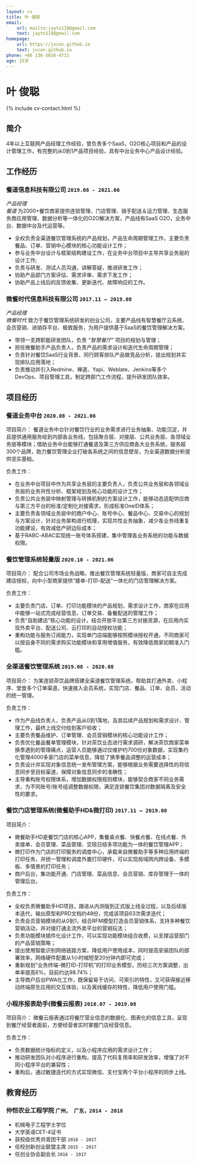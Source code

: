 ```yaml
---
layout: cv
title: 叶 俊聪
email: 
    url: mailto:jayto118@gmail.com
    text: jayto118@gmail.com
homepage:
    url: https://jvcon.github.io
    text: jvcon.github.io
phone: +86 136-5016-4711
age: 25岁
---
```

# 叶 __俊聪__

<!--
include contact information from the front matter
Supported arguments:
    - homepage: url, text
    - phone
    - email
-->
{% include cv-contact.html %}

## 简介

4年以上互联网产品经理工作经验，曾负责多个SaaS，O2O核心项目和产品的设计管理工作，有完整的从0到1产品项目经验，具有中台业务中心产品设计经验。

## 工作经历

### __餐道信息科技有限公司__    `2019.08 - 2021.06`
_产品经理_<br>
_餐道_ 为2000+餐饮商家提供连锁管理、门店管理、骑手配送＆运力管理、生态服务商应用管理、数据分析等一体化的O2O解决方案，产品线有SaaS O2O，业务中台、数据中台及代运营等。

- 全权负责全渠道餐饮管理系统的产品规划，产品生命周期管理工作，主要负责餐品、订单、营销中心模块的核心功能设计工作；
- 参与业务中台设计与框架结构建设工作，在业务中台项目中主导共享业务层的设计工作;
- 负责与研发、测试人员沟通，讲解答疑，推进研发工作；
- 协助产品部门方案评估、需求评审、需求下发工作；
- 协助产品上线后的反馈收集、更新迭代、故障响应的工作。

### __微餐时代信息科技有限公司__  `2017.11 – 2019.08`
_产品经理_<br>
_微餐时代_ 致力于餐饮管理系统研发的创业公司，主要产品线有智慧餐厅云系统、会员营销、进销存平台、极致服务，为用户提供基于SaaS的餐饮管理解决方案。

- 带领一支跨职能研发团队，负责 _“智慧餐厅”_ 项目的规划与管理；
- 担任微餐助手产品负责人，负责产品的需求设计和迭代生命周期管理；
- 负责针对餐饮SaaS行业背景、同行顾客排队产品做竞品分析，提出规划并实现排队应用落地；
- 负责推动并引入Redmine、禅道、Yapi、Weblate、Jenkins等多个DevOps、项目管理工具，制定跨部门工作流程，提升研发团队效率。

## 项目经历

### __餐道业务中台__    `2020.08 - 2021.06`
项目简介：
餐道业务中台针对餐饮行业的业务需求进行业务抽象、功能沉淀，并且提供通用服务给到内部各业务线，包括聚合层、对接层、公共业务层、各领域业务层等模块；借助业务中台能够打通餐道及第三方供应商各大业务系统，服务超300个品牌，助力餐饮管理企业打破各系统之间的信息壁垒，为全渠道数据分析提供坚实基础。

负责工作：
- 在业务中台项目中作为共享业务层的主要负责人，负责公共业务层和各领域业务层的业务共性分析、框架规划及核心功能的设计工作；
- 负责公共业务层中映射管理与转换机制的方案设计工作，能够动态适配供应商与第三方平台的标准/定制化对接需求，形成标准OneID体系；
- 主要负责各领域业务层中的商户中心、账号中心、餐品中心、交易中心的规划与方案设计，针对业务架构进行梳理，实现共性业务抽象，减少各业务线重复功能建设，有效减低产研边际成本；
- 基于RABC-ABAC实现统一账号体系搭建，集中管理各业务系统的功能与数据权限。

### __餐饮管理系统轻量版__    `2020.10 - 2021.06`
项目简介：
配合公司市场业务战略，推出餐饮管理系统轻量版，商家可自主完成建店授权，向中小型商家提供“接单-打印-配送”一体化的门店管理解决方案。

负责工作：
- 主要负责门店、订单、打印功能模块的产品规划，需求设计工作，商家在应用中能够一站式完成经营信息、订单交易、备餐配送的管理工作；
- 负责“自助建店”核心功能的设计，结合开放平台第三方对接资源，在应用内实现外卖平台、配送公司、云打印的自动授权功能；
- 重构功能与服务订阅能力，实现单门店端能够按照模块授权开通，不同商家可以按自身不同的需求购买功能模块和享用增值服务，有效降低商家初期准入门槛。

### __全渠道餐饮管理系统__    `2019.08 - 2020.08`
项目简介：
为某连锁茶饮品牌搭建全渠道餐饮管理系统，帮助其打通外卖、小程序、堂食多个订单渠道，快速接入会员系统，实现门店、餐品、订单、会员、活动的统一管理。

负责工作：
- 作为产品线负责人，负责产品从0到1落地，及其后续产品规划和需求设计、管理工作，最终上线交付给到客户验收；
- 主要负责餐品维护、订单管理、会员营销模块的核心功能设计工作；
- 负责优化餐品餐单管理模块，针对茶饮业态进行需求调研，解决茶饮商家菜单换季遇到的管理痛点，运营人员能够通过仅维护约700份对象数据，实现集约化管理4000多家门店的菜单信息，降低了换季餐品调整的运营成本；
- 负责设计并实现对象信息统一发布管理方案，能够根据业务需要选择性的将信息同步至目标渠道，保障对象信息同步的准确性；
- 主导重构账号权限体系，增加数据权限规则模块，能够契合商家不同业务需求，为不同账号/账号组调整数据权限，满足连锁餐饮集团对数据隔离及安全性的要求。

### __餐饮门店管理系统(微餐助手HD&微打印)__  `2017.11 – 2019.08`

项目简介：
- 微餐助手HD是餐饮门店的核心APP，集餐桌点餐、快餐点餐、在线点餐、外卖接单、会员管理、菜品管理、交班日结多项功能为一体的餐饮管理APP；
- 微打印作为门店的打印服务的调度中心，承载来自微餐助手等多种应用终端的打印任务，并统一管理和调度外置打印硬件，可以实现局域网内跨设备、多模板、多情景的打印任务；
- 商户后台，集功能开通、门店管理、菜品信息、会员营销、库存管理于一体的管理后台。

负责工作：
- 全权负责微餐助手HD项目，跟进从内测版到正式版上线全过程，以及后续版本迭代，输出原型和PRD文档约48份，完成该项目63次需求迭代；
- 负责会员营销模块的从0到1，结合RFM模型打造会员营销体系，支持多种餐饮营销活动，并对接打通主流外卖平台的营销玩法；
- 负责功能模块插件化设计工作，可以实现功能模块组合收费，以支撑运营部门的产品营销策略；
- 提出使用智能识别网络链路方案，降低用户使用成本，同时提高安装团队的部署效率，网络硬件配置从1小时缩短至20分钟内即可完成；
- 重新规划“业务终端-微打印-打印机”的打印业务模型，历经三次方案调整，出单率提高6%，目前约达98.74%；
- 主导商户后台PWA化工作，既保留易于访问、可索引的特性，又可获得接近移动终端原生应用的交互体验，以及离线缓存的特性，降低用户使用门槛。

### __小程序报表助手(微餐云报表)__ `2018.07 - 2019.08`

项目简介：
微餐云报表通过将餐厅营业信息的数据化、图表化的信息工具，呈现到餐厅经营者面前，方便经营者实时掌握门店经营信息。

负责工作：
- 负责数据统计指标的定义，以及小程序应用的需求设计工作；
- 推动研发团队对小程序进行重构，提高了代码复用率和研发效率，增强了对不同小程序平台的兼容性；
- 重构后，通过敏捷迭代的方式实现微信、支付宝两个平台小程序的同步上线。


## 教育经历

### __仲恺农业工程学院__ `广州， 广东，2014 - 2018`
- 机械电子工程学士学位
- 大学英语CET-4证书
- 获校级优秀共青团干部  `2016 - 2017`
- 任校创新创业联盟主席  `2015 - 2017`
- 任创业协会副会长  `2016 - 2017`

<!--
## 技能清单

__Axure__ `熟练` <br>
__Visio__ `熟练` <br>
__Project__ `熟练` <br>
__Offcie__ `熟练` <br>
__Photoshop__ `掌握` <br>
__AutoCAD__ `掌握` <br>
__H5&CSS__ `基础` <br>
__Python__ `基础` <br>


### Footer

Last updated: May 2021 -->
